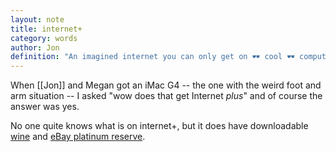 ```yaml
---
layout: note
title: internet+
category: words
author: Jon
definition: "An imagined internet you can only get on 🕶️ cool 🕶️ computers."
---
```


When [[Jon]] and Megan got an iMac G4 -- the one with the weird foot and arm situation -- I asked "wow does that get Internet _plus_" and of course the answer was yes.

No one quite knows what is on internet+, but it does have downloadable [wine](https://www.youtube.com/watch?v=CRL1SeTJ1rk) and [eBay platinum reserve](https://www.achewood.com/2006/04/28/title.html).

